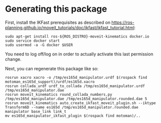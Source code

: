 # Generating this package

First, install the IKFast prerequisites as described on <https://ros-planning.github.io/moveit_tutorials/doc/ikfast/ikfast_tutorial.html>:

    sudo apt-get install ros-${ROS_DISTRO}-moveit-kinematics docker.io
    sudo service docker start
    sudo usermod -a -G docker $USER

You need to log off/log on in order to actually activate this last permission change.

Next, you can regenerate this package like so:

    rosrun xacro xacro -o /tmp/es165d_manipulator.urdf $(rospack find motoman_es165d_support)/urdf/es165d.xacro 
    rosrun collada_urdf urdf_to_collada /tmp/es165d_manipulator.urdf /tmp/es165d_manipulator.dae
    rosrun moveit_kinematics round_collada_numbers.py /tmp/es165d_manipulator.dae /tmp/es165d_manipulator.rounded.dae 5
    rosrun moveit_kinematics auto_create_ikfast_moveit_plugin.sh --iktype Transform6D --name es165d /tmp/es165d_manipulator.rounded.dae manipulator base_link link_t
    mv es165d_manipulator_ikfast_plugin $(rospack find motoman)/..
